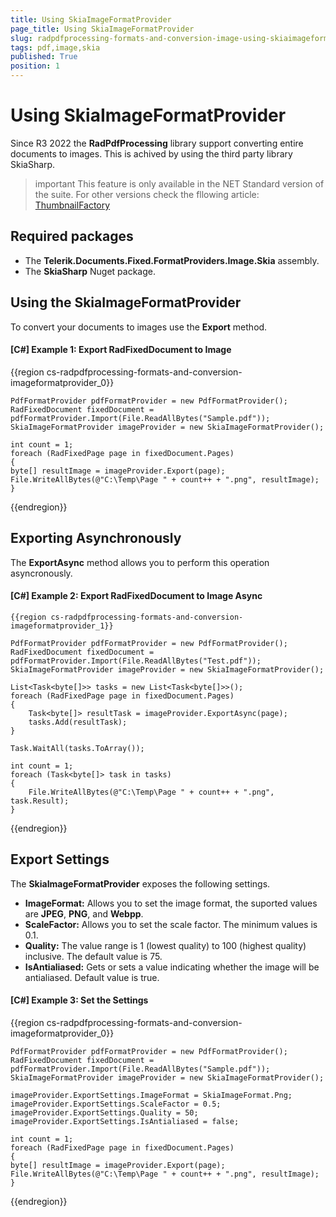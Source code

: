 ```yaml
---
title: Using SkiaImageFormatProvider
page_title: Using SkiaImageFormatProvider
slug: radpdfprocessing-formats-and-conversion-image-using-skiaimageformatprovider
tags: pdf,image,skia
published: True
position: 1
---
```


# Using SkiaImageFormatProvider

Since R3 2022 the __RadPdfProcessing__ library support converting entire documents to images. This is achived by using the third party library SkiaSharp. 

>important This feature is only available in the NET Standard version of the suite. For other versions check the fllowing article: [ThumbnailFactory](https://docs.telerik.com/devtools/wpf/controls/radpdfviewer/features/export-fixedpage-to-image)
>
 
## Required packages

* The __Telerik.Documents.Fixed.FormatProviders.Image.Skia__ assembly.
* The __SkiaSharp__ Nuget package.

## Using the SkiaImageFormatProvider

To convert your documents to images use the __Export__ method.

#### __[C#] Example 1: Export RadFixedDocument to Image__

{{region cs-radpdfprocessing-formats-and-conversion-imageformatprovider_0}}

	PdfFormatProvider pdfFormatProvider = new PdfFormatProvider();
	RadFixedDocument fixedDocument = pdfFormatProvider.Import(File.ReadAllBytes("Sample.pdf"));
	SkiaImageFormatProvider imageProvider = new SkiaImageFormatProvider(); 
	
	int count = 1;
	foreach (RadFixedPage page in fixedDocument.Pages)
	{
	byte[] resultImage = imageProvider.Export(page);
	File.WriteAllBytes(@"C:\Temp\Page " + count++ + ".png", resultImage);
	}

{{endregion}}

## Exporting Asynchronously
The __ExportAsync__ method allows you to perform this operation asyncronously.

#### __[C#] Example 2: Export RadFixedDocument to Image Async__

    {{region cs-radpdfprocessing-formats-and-conversion-imageformatprovider_1}}

    PdfFormatProvider pdfFormatProvider = new PdfFormatProvider();
    RadFixedDocument fixedDocument = pdfFormatProvider.Import(File.ReadAllBytes("Test.pdf"));
    SkiaImageFormatProvider imageProvider = new SkiaImageFormatProvider();

    List<Task<byte[]>> tasks = new List<Task<byte[]>>();
    foreach (RadFixedPage page in fixedDocument.Pages)
    {
        Task<byte[]> resultTask = imageProvider.ExportAsync(page);
        tasks.Add(resultTask);
    }

    Task.WaitAll(tasks.ToArray());

    int count = 1;
    foreach (Task<byte[]> task in tasks)
    {
        File.WriteAllBytes(@"C:\Temp\Page " + count++ + ".png", task.Result);
    }

{{endregion}}

## Export Settings

The __SkiaImageFormatProvider__ exposes the following settings.

* __ImageFormat:__ Allows you to set the image format, the suported values are __JPEG__, __PNG__, and __Webpp__.
* __ScaleFactor:__ Allows you to set the scale factor. The minimum values is 0.1.
* __Quality:__ The value range is 1 (lowest quality) to 100 (highest quality) inclusive. The default value is 75.
* __IsAntialiased:__ Gets or sets a value indicating whether the image will be antialiased. Default value is true. 

#### __[C#] Example 3: Set the Settings__

{{region cs-radpdfprocessing-formats-and-conversion-imageformatprovider_0}}

	PdfFormatProvider pdfFormatProvider = new PdfFormatProvider();
	RadFixedDocument fixedDocument = pdfFormatProvider.Import(File.ReadAllBytes("Sample.pdf"));
	SkiaImageFormatProvider imageProvider = new SkiaImageFormatProvider();
	
	imageProvider.ExportSettings.ImageFormat = SkiaImageFormat.Png;
	imageProvider.ExportSettings.ScaleFactor = 0.5;
	imageProvider.ExportSettings.Quality = 50;
	imageProvider.ExportSettings.IsAntialiased = false; 
	
	int count = 1;
	foreach (RadFixedPage page in fixedDocument.Pages)
	{
	byte[] resultImage = imageProvider.Export(page);
	File.WriteAllBytes(@"C:\Temp\Page " + count++ + ".png", resultImage);
	}

{{endregion}}